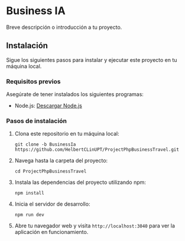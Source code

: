 # Business IA 

Breve descripción o introducción a tu proyecto.

## Instalación

Sigue los siguientes pasos para instalar y ejecutar este proyecto en tu máquina local.

### Requisitos previos

Asegúrate de tener instalados los siguientes programas:

- Node.js: [Descargar Node.js](https://nodejs.org)

### Pasos de instalación

1. Clona este repositorio en tu máquina local:
   ```
   git clone -b BusinessIa https://github.com/HelbertCLinUPT/ProjectPhpBusinessTravel.git
   ```

2. Navega hasta la carpeta del proyecto:
   ```
   cd ProjectPhpBusinessTravel
   ```

3. Instala las dependencias del proyecto utilizando npm:
   ```
   npm install
   ```

4. Inicia el servidor de desarrollo:
   ```
   npm run dev
   ```

5. Abre tu navegador web y visita `http://localhost:3040` para ver la aplicación en funcionamiento.

